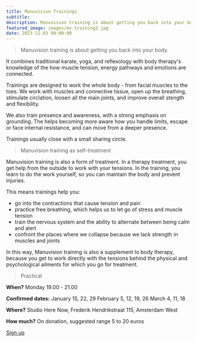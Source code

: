 ```yaml
---
title: Manuvision Trainings
subtitle: 
description: Manuvision training is about getting you back into your body. It combines the best from body therapy, yoga, and karate to help you learn more about your inner self.
featured_image: images/mv-training2.jpg
date: 2023-11-03 00:00:00
---
```


> Manuvision training is about getting you back into your body.

It combines traditional karate, yoga, and reflexology with body therapy's knowledge of the how muscle tension, energy pathways and emotions are connected.

Trainings are designed to work the whole body - from facial muscles to the toes.
We work with muscles and connective tissue, open up the breathing, stimulate circlation, loosen all the main joints, and improve overall stength and flexibility.

We also train presence and awareness, with a strong emphasis on grounding.
The helps becoming more aware how you handle limits, escape or face internal resistance, and can move from a deeper presence.

Trainings usually close with a small sharing circle.

> Manuvision training as self-treatment

Manuvision training is also a form of treatment.
In a therapy treatment, you get help from the outside to work with your tensions.
In the training, you learn to do the work yourself, so you can maintain the body and prevent injuries.

This means trainings help you:
* go into the contractions that cause tension and pain
* practice free breathing, which helps us to let go of  stress  and muscle tension
* train the nervous system and the ability to alternate between being calm and alert
* confront the places where we collapse because we lack strength in muscles and joints

In this way, Manuvision training is also a supplement to body therapy, because you get to work directly with the tensions behind the physical and psychological ailments for which you go for treatment.

> Practical

**When?** 
Monday 19.00 - 21.00

**Confirmed dates:**
January 15, 22, 29
February 5, 12, 19, 26
March 4, 11, 18

**Where?**
Studio Here Now, Frederik Hendrikstraat 115, Amsterdam West

**How much?**
On donation, suggested range 5 to 20 euros

<a href="/contact" class="button button--large">Sign up</a>
